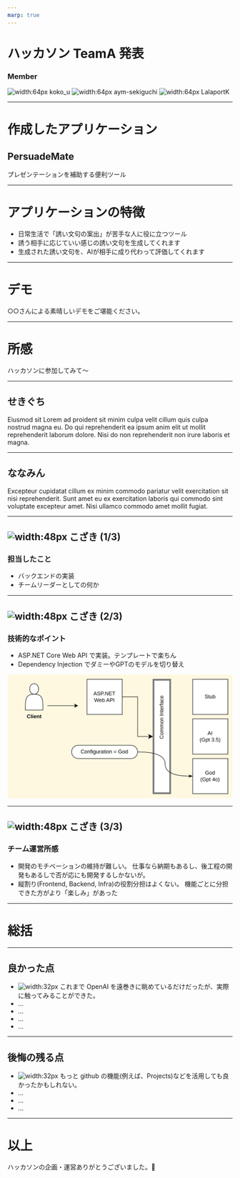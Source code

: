 ```yaml
---
marp: true
---
```

# ハッカソン TeamA 発表

### Member

![width:64px](https://github.com/koko-u.png) koko_u
![width:64px](https://github.com/aym-sekiguchi.png) aym-sekiguchi
![width:64px](https://github.com/LalaportK.png) LalaportK

---

# 作成したアプリケーション

## PersuadeMate
プレゼンテーションを補助する便利ツール

---

# アプリケーションの特徴

* 日常生活で「誘い文句の案出」が苦手な人に役に立つツール
* 誘う相手に応じていい感じの誘い文句を生成してくれます
* 生成された誘い文句を、AIが相手に成り代わって評価してくれます

---

# デモ

○○さんによる素晴しいデモをご堪能ください。

---

# 所感

ハッカソンに参加してみて〜

---

## せきぐち

Eiusmod sit Lorem ad proident sit minim culpa velit cillum quis culpa nostrud magna eu. Do qui reprehenderit ea ipsum anim elit ut mollit reprehenderit laborum dolore. Nisi do non reprehenderit non irure laboris et magna.

---

## ななみん

Excepteur cupidatat cillum ex minim commodo pariatur velit exercitation sit nisi reprehenderit. Sunt amet eu ex exercitation laboris qui commodo sint voluptate excepteur amet. Nisi ullamco commodo amet mollit fugiat.

---

## ![width:48px](https://github.com/koko-u.png) こざき (1/3)

### 担当したこと

- バックエンドの実装
- チームリーダーとしての何か

---

## ![width:48px](https://github.com/koko-u.png) こざき (2/3)

### 技術的なポイント

- ASP.NET Core Web API で実装。テンプレートで楽ちん
- Dependency Injection でダミーやGPTのモデルを切り替え

![width:600px](./images/backend.png)

---

## ![width:48px](https://github.com/koko-u.png) こざき (3/3)

### チーム運営所感

- 開発のモチベーションの維持が難しい。
  仕事なら納期もあるし、後工程の開発もあるしで否が応にも開発するしかないが。
- 縦割り(Frontend, Backend, Infra)の役割分担はよくない。
  機能ごとに分担できた方がより「楽しみ」があった

---

# 総括

---

## 良かった点

- ![width:32px](https://github.com/koko-u.png) これまで OpenAI を遠巻きに眺めているだけだったが、実際に触ってみることができた。
- ...
- ...
- ...
- ...

---

## 後悔の残る点

- ![width:32px](https://github.com/koko-u.png) もっと github の機能(例えば、Projects)などを活用しても良かったかもしれない。
- ...
- ...
- ...

---

# 以上

ハッカソンの企画・運営ありがとうございました。🙇
